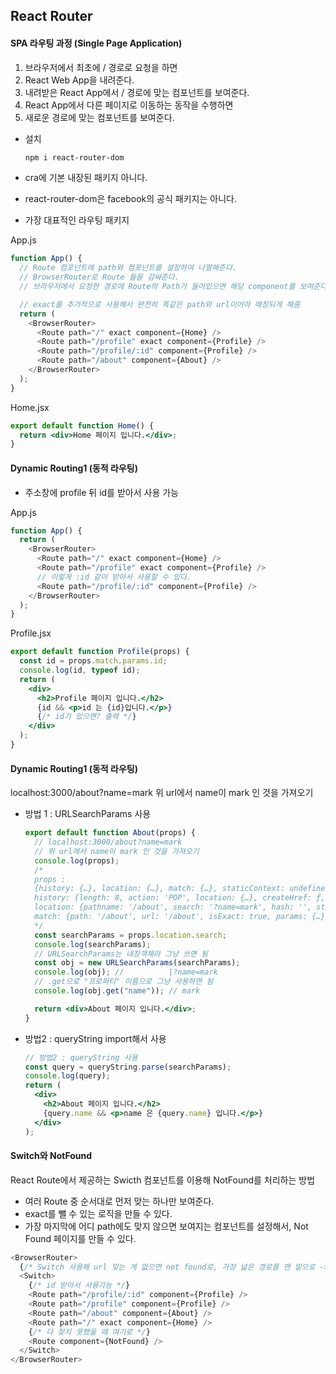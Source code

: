 ## React Router

#### SPA 라우팅 과정 (Single Page Application)

1. 브라우저에서 최초에 / 경로로 요청을 하면
2. React Web App을 내려준다.
3. 내려받은 React App에서 / 경로에 맞는 컴포넌트를 보여준다.
4. React App에서 다른 페이지로 이동하는 동작을 수행하면
5. 새로운 경로에 맞는 컴포넌트를 보여준다.

- 설치

  ```bash
  npm i react-router-dom
  ```

- cra에 기본 내장된 패키지 아니다.
- react-router-dom은 facebook의 공식 패키지는 아니다.
- 가장 대표적인 라우팅 패키지

App.js

```js
function App() {
  // Route 컴포넌트에 path와 컴포넌트를 설정하여 나열해준다.
  // BrowserRouter로 Route 들을 감싸준다.
  // 브라우저에서 요청한 경로에 Route의 Path가 들어있으면 해당 component를 보여준다.

  // exact를 추가적으로 사용해서 완전히 똑같은 path와 url이어야 매칭되게 해줌
  return (
    <BrowserRouter>
      <Route path="/" exact component={Home} />
      <Route path="/profile" exact component={Profile} />
      <Route path="/profile/:id" component={Profile} />
      <Route path="/about" component={About} />
    </BrowserRouter>
  );
}
```

Home.jsx

```jsx
export default function Home() {
  return <div>Home 페이지 입니다.</div>;
}
```

#### Dynamic Routing1 (동적 라우팅)

- 주소창에 profile 뒤 id를 받아서 사용 가능

App.js

```js
function App() {
  return (
    <BrowserRouter>
      <Route path="/" exact component={Home} />
      <Route path="/profile" exact component={Profile} />
      // 이렇게 :id 같이 받아서 사용할 수 있다.
      <Route path="/profile/:id" component={Profile} />
    </BrowserRouter>
  );
}
```

Profile.jsx

```jsx
export default function Profile(props) {
  const id = props.match.params.id;
  console.log(id, typeof id);
  return (
    <div>
      <h2>Profile 페이지 입니다.</h2>
      {id && <p>id 는 {id}입니다.</p>}
      {/* id가 있으면? 출력 */}
    </div>
  );
}
```

#### Dynamic Routing1 (동적 라우팅)

localhost:3000/about?name=mark
위 url에서 name이 mark 인 것을 가져오기

- 방법 1 : URLSearchParams 사용

  ```jsx
  export default function About(props) {
    // localhost:3000/about?name=mark
    // 위 url에서 name이 mark 인 것을 가져오기
    console.log(props);
    /*
    props :
    {history: {…}, location: {…}, match: {…}, staticContext: undefined}
    history: {length: 8, action: 'POP', location: {…}, createHref: ƒ, push: ƒ, …}
    location: {pathname: '/about', search: '?name=mark', hash: '', state: undefined}
    match: {path: '/about', url: '/about', isExact: true, params: {…}}
    */
    const searchParams = props.location.search;
    console.log(searchParams);
    // URLSearchParams는 내장객체라 그냥 쓰면 됨
    const obj = new URLSearchParams(searchParams);
    console.log(obj); //          |?name=mark
    // .get으로 "프로퍼티" 이름으로 그냥 사용하면 됨
    console.log(obj.get("name")); // mark

    return <div>About 페이지 입니다.</div>;
  }
  ```

- 방법2 : queryString import해서 사용

  ```jsx
  // 방법2 : queryString 사용
  const query = queryString.parse(searchParams);
  console.log(query);
  return (
    <div>
      <h2>About 페이지 입니다.</h2>
      {query.name && <p>name 은 {query.name} 입니다.</p>}
    </div>
  );
  ```

#### Switch와 NotFound

React Route에서 제공하는 Swicth 컴포넌트를 이용해 NotFound를 처리하는 방법

- 여러 Route 중 순서대로 먼저 맞는 하나만 보여준다.
- exact를 뺄 수 있는 로직을 만들 수 있다.
- 가장 마지막에 어디 path에도 맞지 않으면 보여지는 컴포넌트를 설정해서, Not Found 페이지를 만들 수 있다.

```js
<BrowserRouter>
  {/* Switch 사용해 url 맞는 게 없으면 not found로, 가장 넓은 경로를 맨 밑으로 -> 루트경로는 맨밑 */}
  <Switch>
    {/* id 받아서 사용가능 */}
    <Route path="/profile/:id" component={Profile} />
    <Route path="/profile" component={Profile} />
    <Route path="/about" component={About} />
    <Route path="/" exact component={Home} />
    {/* 다 찾지 못했을 때 여기로 */}
    <Route component={NotFound} />
  </Switch>
</BrowserRouter>
```
